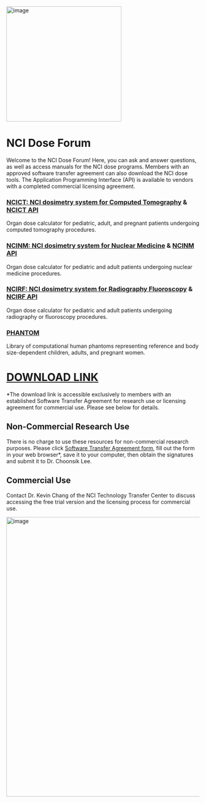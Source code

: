 <img width="300" alt="image" src="https://user-images.githubusercontent.com/22055904/233450972-15856234-7bf7-4035-9e56-cdd239c9d07d.png">

# NCI Dose Forum

Welcome to the NCI Dose Forum! Here, you can ask and answer questions, as well as access manuals for the NCI dose programs. Members with an approved software transfer agreement can also download the NCI dose tools. The Application Programming Interface (API) is available to vendors with a completed commercial licensing agreement.

### [**NCICT: NCI dosimetry system for Computed Tomography**](NCICT) & [NCICT API](NCICT_API)
Organ dose calculator for pediatric, adult, and pregnant patients undergoing computed tomography procedures.
### [**NCINM: NCI dosimetry system for Nuclear Medicine**](NCINM) & [NCINM API](NCINM_API)
Organ dose calculator for pediatric and adult patients undergoing nuclear medicine procedures.
### [**NCIRF: NCI dosimetry system for Radiography Fluoroscopy**](NCIRF) & [NCIRF API](NCIRF_API)
Organ dose calculator for pediatric and adult patients undergoing radiography or fluoroscopy procedures.
### [**PHANTOM**](PHANTOM)
Library of computational human phantoms representing reference and body size-dependent children, adults, and pregnant women.

# [DOWNLOAD LINK](https://nih-my.sharepoint.com/:f:/r/personal/leechoonsik_nih_gov/Documents/ncidoseshare?csf=1&web=1&e=cogUS6)
*The download link is accessible exclusively to members with an established Software Transfer Agreement for research use or licensing agreement for commercial use. Please see below for details.

## Non-Commercial Research Use

There is no charge to use these resources for non-commercial research purposes. Please click [Software Transfer Agreement form](https://dceg.cancer.gov/tools/radiation-dosimetry-tools/ncidose-software-transfer-agreement.pdf), fill out the form in your web browser*, save it to your computer, then obtain the signatures and submit it to Dr. Choonsik Lee.

## Commercial Use

Contact Dr. Kevin Chang of the NCI Technology Transfer Center to discuss accessing the free trial version and the licensing process for commercial use.

<img width="728" alt="image" src="https://github.com/user-attachments/assets/93af3f00-e364-41b4-9d9d-f190dd17c2b4" />
